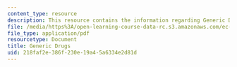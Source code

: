 ```yaml
---
content_type: resource
description: This resource contains the information regarding Generic Drugs.
file: /media/https%3A/open-learning-course-data-rc.s3.amazonaws.com/ec-s11-engineering-capacity-in-community-based-healthcare-fall-2005/218faf2e386f230e19a45a6334e2d81d_MITEC_S11F05_hw2_kim.pdf
file_type: application/pdf
resourcetype: Document
title: Generic Drugs
uid: 218faf2e-386f-230e-19a4-5a6334e2d81d
---
```

